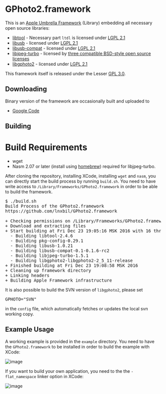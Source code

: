 # GPhoto2.framework

This is an [Apple Umbrella Framework](http://support.apple.com/kb/TA25631?viewlocale=en_US) (Library) embedding all necessary open source libraries:

* [libtool](http://www.gnu.org/software/libtool/) - Necessary part `ltdl` is licensed under [LGPL 2.1](http://www.gnu.org/licenses/old-licenses/lgpl-2.1.html)
* [libusb](https://github.com/libusb/libusb) - licensed under [LGPL 2.1](http://www.gnu.org/licenses/old-licenses/lgpl-2.1.html)
* [libusb-compat](https://github.com/libusb/libusb-compat-0.1) - licensed under [LGPL 2.1](http://www.gnu.org/licenses/old-licenses/lgpl-2.1.html)
* [libjpeg-turbo](https://github.com/libjpeg-turbo/libjpeg-turbo) - licensed by [three compatible BSD-style open source licenses](https://github.com/libjpeg-turbo/libjpeg-turbo/blob/master/LICENSE.md)
* [libgphoto2](https://github.com/gphoto/libgphoto2) - licensed under [LGPL 2.1](http://www.gnu.org/licenses/old-licenses/lgpl-2.1.html)

This framework itself is released under the Lesser [GPL 3.0](http://www.gnu.org/copyleft/).


## Downloading
Binary version of the framework are occasionally built and uploaded to

* [Google Code](http://code.google.com/p/gphoto2-framework/downloads/list)


## Building
# Build Requirements
* wget
* Nasm 2.07 or later (install using [homebrew](http://brew.sh)) required for libjpeg-turbo.

After cloning the repository, installing XCode, installing `wget` and `nasm`, you can directly start the build process by running `build.sh`. You need to have write access to `/Library/Frameworks/GPhoto2.framework` in order to be able to build the framework.


<pre>
$ ./build.sh
Build Process of the GPhoto2.framework
https://github.com/lnxbil/GPhoto2.framework

+ Checking permissions on /Library/Frameworks/GPhoto2.framework
+ Download and extracting files
+ Start building at Fri Dec 23 19:05:16 MSK 2016 with 16 threads
  - Building libtool-2.4.6
  - Building pkg-config-0.29.1
  - Building libusb-1.0.21
  - Building libusb-compat-0.1-0.1.6-rc2
  - Building libjpeg-turbo-1.5.1
  - Building libgphoto2-libgphoto2-2_5_11-release
+ Finished building at Fri Dec 23 19:08:58 MSK 2016
+ Cleaning up framework directory
+ Linking headers
+ Building Apple Framework infrastructure
</pre>

It is also possible to build the SVN version of `libgphoto2`, please set
<pre>
GPHOTO="SVN"
</pre>
in the `config` file, which automatically fetches or updates the local svn working copy.

## Example Usage
A working example is provided in the `example` directory. You need to have the `GPhoto2.framework` to be installed in order to build the example with XCode:

![image](https://github.com/lnxbil/GPhoto2.framework/raw/master/example/doc/app.png)

If you want to build your own application, you need to the the `-flat_namespace` linker option in XCode:

![image](https://github.com/lnxbil/GPhoto2.framework/raw/master/example/doc/flat_namespace.png)
